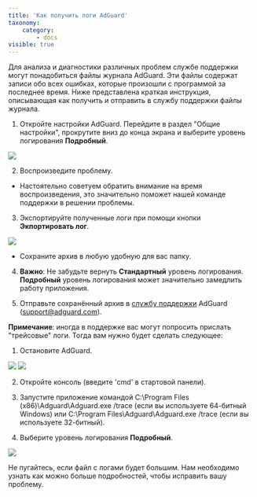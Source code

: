 ```yaml
---
title: 'Как получить логи AdGuard'
taxonomy:
    category:
        - docs
visible: true
---
```


Для анализа и диагностики различных проблем службе поддержки могут понадобиться файлы журнала AdGuard. Эти файлы содержат записи обо всех ошибках, которые произошли с программой за последнее время. Ниже представлена краткая инструкция, описывающая как получить и отправить в службу поддержки файлы журнала.

1. Откройте настройки AdGuard. Перейдите в раздел "Общие настройки", прокрутите вниз до конца экрана и выберите уровень логирования **Подробный**.

<img src="https://cdn.adguard.com/public/Adguard/kb/newscreenshots/Ru/Windows7.1/logsru.png" />

2. Воспроизведите проблему.
- Настоятельно советуем обратить внимание на время воспроизведения, это значительно поможет нашей команде поддержки в решении проблемы.

3. Экспортируйте полученные логи при помощи кнопки **Экпортировать лог**.

<img src="https://cdn.adguard.com/public/Adguard/kb/newscreenshots/Ru/Windows7.1/logsru2.png" />

- Сохраните архив в любую удобную для вас папку.

4. **Важно**: Не забудьте вернуть **Стандартный** уровень логирования. **Подробный** уровень логирования может значительно замедлить работу приложения.

5. Отправьте сохранённый архив в [службу поддержки](mailto:support@adguard.com) AdGuard (support@adguard.com).

**Примечание**: иногда в поддержке вас могут попросить прислать "трейсовые" логи. Тогда вам нужно будет сделать следующее:

1. Остановите AdGuard.

<img src="https://cdn.adguard.com/public/Adguard/kb/newscreenshots/En/Windows7.1/openadguard.png" />
<img src="https://cdn.adguard.com/public/Adguard/kb/newscreenshots/En/Windows7.1/exitadguard.png" />

2. Откройте консоль (введите 'cmd' в стартовой панели).

3. Запустите приложение командой C:\Program Files (x86)\Adguard\Adguard.exe /trace (если вы используете 64-битный Windows) или C:\Program Files\Adguard\Adguard.exe /trace (если вы используете 32-битный).

4. Выберите уровень логирования **Подробный**.

<img src="https://cdn.adguard.com/public/Adguard/kb/newscreenshots/En/Windows7.1/logsru.png" />

Не пугайтесь, если файл с логами будет большим. Нам необходимо узнать как можно больше подробностей, чтобы исправить вашу проблему.
